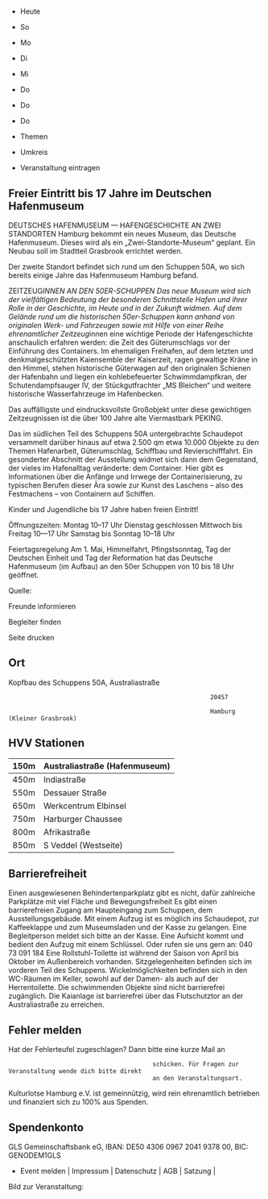 # 

- Heute
- So
- Mo
- Di
- Mi
- Do
- Do
- Do

- Themen
- Umkreis

- Veranstaltung eintragen

## Freier Eintritt bis 17 Jahre im Deutschen Hafenmuseum

<!-- image -->

DEUTSCHES HAFENMUSEUM —
HAFENGESCHICHTE AN ZWEI STANDORTEN
Hamburg bekommt ein neues Museum, das Deutsche Hafenmuseum. Dieses wird als ein „Zwei-Standorte-Museum“ geplant. Ein Neubau soll im Stadtteil Grasbrook errichtet werden. 

Der zweite Standort befindet sich rund um den Schuppen 50A, wo sich bereits einige Jahre das Hafenmuseum Hamburg befand.

ZEITZEUG*INNEN AN DEN 50ER-SCHUPPEN
Das neue Museum wird sich der vielfältigen Bedeutung der besonderen Schnittstelle Hafen und ihrer Rolle in der Geschichte, im Heute und in der Zukunft widmen. Auf dem Gelände rund um die historischen 50er-Schuppen kann anhand von originalen Werk- und Fahrzeugen sowie mit Hilfe von einer Reihe ehrenamtlicher Zeitzeug*innen eine wichtige Periode der Hafengeschichte anschaulich erfahren werden: die Zeit des Güterumschlags vor der Einführung des Containers. Im ehemaligen Freihafen, auf dem letzten und denkmalgeschützten Kaiensemble der Kaiserzeit, ragen gewaltige Kräne in den Himmel, stehen historische Güterwagen auf den originalen Schienen der Hafenbahn und liegen ein kohlebefeuerter Schwimmdampfkran, der Schutendampfsauger IV, der Stückgutfrachter „MS Bleichen“ und weitere historische Wasserfahrzeuge im Hafenbecken. 

Das auffälligste und eindrucksvollste Großobjekt unter diese gewichtigen Zeitzeugnissen ist die über 100 Jahre alte Viermastbark PEKING.

Das im südlichen Teil des Schuppens 50A untergebrachte Schaudepot versammelt darüber hinaus auf etwa 2.500 qm etwa 10.000 Objekte zu den Themen Hafenarbeit, Güterumschlag, Schiffbau und Revierschifffahrt. Ein gesonderter Abschnitt der Ausstellung widmet sich dann dem Gegenstand, der vieles im Hafenalltag veränderte: dem Container. Hier gibt es Informationen über die Anfänge und Irrwege der Containerisierung, zu typischen Berufen dieser Ära sowie zur Kunst des Laschens – also des Festmachens – von Containern auf Schiffen.

Kinder und Jugendliche bis 17 Jahre haben freien Eintritt! 

Öffnungszeiten:
Montag 10–17 Uhr
Dienstag geschlossen
Mittwoch bis Freitag 10—17 Uhr
Samstag bis Sonntag 10–18 Uhr

Feiertagsregelung
Am 1. Mai, Himmelfahrt, Pfingstsonntag, Tag der Deutschen Einheit und Tag der Reformation hat das Deutsche Hafenmuseum (im Aufbau) an den 50er Schuppen von 10 bis 18 Uhr geöffnet.

Quelle:

Freunde informieren

Begleiter finden

Seite drucken

## Ort

Kopfbau des Schuppens 50A, Australiastraße

				                                            20457 

				                                            Hamburg (Kleiner Grasbrook)

## HVV Stationen

| 150m   | Australiastraße (Hafenmuseum)   |
|--------|---------------------------------|
| 450m   | Indiastraße                     |
| 550m   | Dessauer Straße                 |
| 650m   | Werkcentrum Elbinsel            |
| 750m   | Harburger Chaussee              |
| 800m   | Afrikastraße                    |
| 850m   | S Veddel (Westseite)            |

## Barrierefreiheit

Einen ausgewiesenen Behindertenparkplatz gibt es nicht, dafür zahlreiche Parkplätze mit viel Fläche und Bewegungsfreiheit
Es gibt einen barrierefreien Zugang am Haupteingang zum Schuppen, dem Ausstellungsgebäude. Mit einem Aufzug ist es möglich ins Schaudepot, zur Kaffeeklappe und zum Museumsladen und der Kasse zu gelangen. Eine Begleitperson meldet sich bitte an der Kasse. Eine Aufsicht kommt und bedient den Aufzug mit einem Schlüssel. Oder rufen sie uns gern an: 040 73 091 184
Eine Rollstuhl-Toilette ist während der Saison von April bis Oktober im Außenbereich vorhanden.
Sitzgelegenheiten befinden sich im vorderen Teil des Schuppens.
Wickelmöglichkeiten befinden sich in den WC-Räumen im Keller, sowohl auf der Damen- als auch auf der Herrentoilette.
Die schwimmenden Objekte sind nicht barrierefrei zugänglich.
Die Kaianlage ist barrierefrei über das Flutschutztor an der Australiastraße zu erreichen.

## Fehler melden

Hat der Fehlerteufel zugeschlagen? Dann bitte eine kurze Mail an
											
											schicken. Für Fragen zur Veranstaltung wende dich bitte direkt
											an den Veranstaltungsort.

Kulturlotse Hamburg e.V. ist gemeinnützig, wird rein ehrenamtlich betrieben und finanziert sich zu 100% aus Spenden.

## Spendenkonto

GLS Gemeinschaftsbank eG, IBAN: DE50 4306 0967 2041 9378 00, BIC: GENODEM1GLS

- Event melden | Impressum | Datenschutz | AGB | Satzung |

Bild zur Veranstaltung:

<!-- image -->